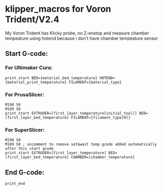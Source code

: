 # klipper_macros for Voron Trident/V2.4
My Voron Trident has Klicky probe, no Z-enstop and measure chamber tempeature using hotend because i don't have chamber tempeature sensor

## Start G-code:
### For Ultimaker Cura:
```
print_start BED={material_bed_temperature} HOTEND={material_print_temperature} FILAMENT={material_type}
```

### For PrusaSlicer:
```
M190 S0
M109 S0
print_start EXTRUDER=[first_layer_temperature[initial_tool]] BED=[first_layer_bed_temperature] FILAMENT={filament_type[0]}
```

### For SuperSlicer:
```
M190 S0
M109 S0 ; uncomment to remove set&wait temp gcode added automatically after this start gcode
print_start EXTRUDER=[first_layer_temperature] BED=[first_layer_bed_temperature] CHAMBER=[chamber_temperature]
```


## End G-code:
```
print_end 
```

